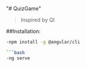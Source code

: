 "# QuizGame" 
>Inspired by QI

##Installation:
```bash
-npm install -g @angular/cli

```bash
-ng serve



